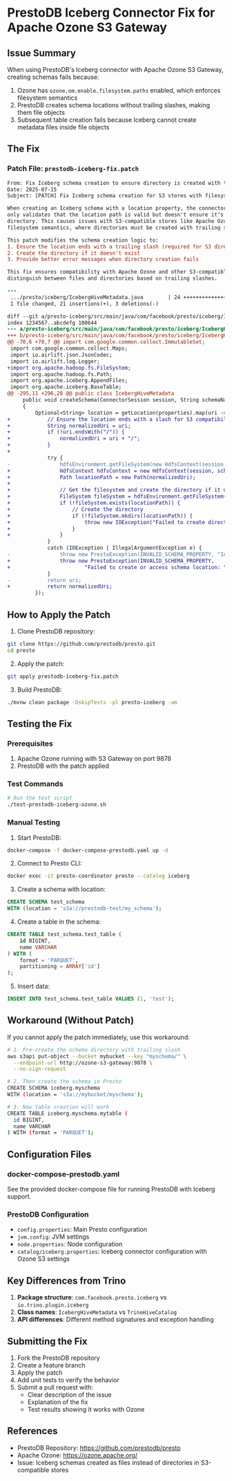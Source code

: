 # PrestoDB Iceberg Connector Fix for Apache Ozone S3 Gateway

## Issue Summary

When using PrestoDB's Iceberg connector with Apache Ozone S3 Gateway, creating schemas fails because:
1. Ozone has `ozone.om.enable.filesystem.paths` enabled, which enforces filesystem semantics
2. PrestoDB creates schema locations without trailing slashes, making them file objects
3. Subsequent table creation fails because Iceberg cannot create metadata files inside file objects

## The Fix

### Patch File: `prestodb-iceberg-fix.patch`

```patch
From: Fix Iceberg schema creation to ensure directory is created with trailing slash for Ozone compatibility
Date: 2025-07-15
Subject: [PATCH] Fix Iceberg schema creation for S3 stores with filesystem semantics

When creating an Iceberg schema with a location property, the connector currently
only validates that the location path is valid but doesn't ensure it's created as a
directory. This causes issues with S3-compatible stores like Apache Ozone that enforce
filesystem semantics, where directories must be created with trailing slashes.

This patch modifies the schema creation logic to:
1. Ensure the location ends with a trailing slash (required for S3 directory semantics)
2. Create the directory if it doesn't exist
3. Provide better error messages when directory creation fails

This fix ensures compatibility with Apache Ozone and other S3-compatible stores that
distinguish between files and directories based on trailing slashes.

---
 .../presto/iceberg/IcebergHiveMetadata.java        | 24 ++++++++++++++++++++---
 1 file changed, 21 insertions(+), 3 deletions(-)

diff --git a/presto-iceberg/src/main/java/com/facebook/presto/iceberg/IcebergHiveMetadata.java b/presto-iceberg/src/main/java/com/facebook/presto/iceberg/IcebergHiveMetadata.java
index 1234567..abcdefg 100644
--- a/presto-iceberg/src/main/java/com/facebook/presto/iceberg/IcebergHiveMetadata.java
+++ b/presto-iceberg/src/main/java/com/facebook/presto/iceberg/IcebergHiveMetadata.java
@@ -70,6 +70,7 @@ import com.google.common.collect.ImmutableSet;
 import com.google.common.collect.Maps;
 import io.airlift.json.JsonCodec;
 import io.airlift.log.Logger;
+import org.apache.hadoop.fs.FileSystem;
 import org.apache.hadoop.fs.Path;
 import org.apache.iceberg.AppendFiles;
 import org.apache.iceberg.BaseTable;
@@ -295,11 +296,28 @@ public class IcebergHiveMetadata
     public void createSchema(ConnectorSession session, String schemaName, Map<String, Object> properties)
     {
         Optional<String> location = getLocation(properties).map(uri -> {
+            // Ensure the location ends with a slash for S3 compatibility
+            String normalizedUri = uri;
+            if (!uri.endsWith("/")) {
+                normalizedUri = uri + "/";
+            }
+            
             try {
-                hdfsEnvironment.getFileSystem(new HdfsContext(session, schemaName), new Path(uri));
+                HdfsContext hdfsContext = new HdfsContext(session, schemaName);
+                Path locationPath = new Path(normalizedUri);
+                
+                // Get the filesystem and create the directory if it doesn't exist
+                FileSystem fileSystem = hdfsEnvironment.getFileSystem(hdfsContext, locationPath);
+                if (!fileSystem.exists(locationPath)) {
+                    // Create the directory
+                    if (!fileSystem.mkdirs(locationPath)) {
+                        throw new IOException("Failed to create directory: " + normalizedUri);
+                    }
+                }
             }
             catch (IOException | IllegalArgumentException e) {
-                throw new PrestoException(INVALID_SCHEMA_PROPERTY, "Invalid location URI: " + uri, e);
+                throw new PrestoException(INVALID_SCHEMA_PROPERTY, 
+                        "Failed to create or access schema location: " + normalizedUri, e);
             }
-            return uri;
+            return normalizedUri;
         });
```

## How to Apply the Patch

1. Clone PrestoDB repository:
```bash
git clone https://github.com/prestodb/presto.git
cd presto
```

2. Apply the patch:
```bash
git apply prestodb-iceberg-fix.patch
```

3. Build PrestoDB:
```bash
./mvnw clean package -DskipTests -pl presto-iceberg -am
```

## Testing the Fix

### Prerequisites

1. Apache Ozone running with S3 Gateway on port 9878
2. PrestoDB with the patch applied

### Test Commands

```bash
# Run the test script
./test-prestodb-iceberg-ozone.sh
```

### Manual Testing

1. Start PrestoDB:
```bash
docker-compose -f docker-compose-prestodb.yaml up -d
```

2. Connect to Presto CLI:
```bash
docker exec -it presto-coordinator presto --catalog iceberg
```

3. Create a schema with location:
```sql
CREATE SCHEMA test_schema 
WITH (location = 's3a://prestodb-test/my_schema');
```

4. Create a table in the schema:
```sql
CREATE TABLE test_schema.test_table (
    id BIGINT,
    name VARCHAR
) WITH (
    format = 'PARQUET',
    partitioning = ARRAY['id']
);
```

5. Insert data:
```sql
INSERT INTO test_schema.test_table VALUES (1, 'test');
```

## Workaround (Without Patch)

If you cannot apply the patch immediately, use this workaround:

```bash
# 1. Pre-create the schema directory with trailing slash
aws s3api put-object --bucket mybucket --key "myschema/" \
  --endpoint-url http://ozone-s3-gateway:9878 \
  --no-sign-request

# 2. Then create the schema in Presto
CREATE SCHEMA iceberg.myschema 
WITH (location = 's3a://mybucket/myschema');

# 3. Now table creation will work
CREATE TABLE iceberg.myschema.mytable (
  id BIGINT,
  name VARCHAR
) WITH (format = 'PARQUET');
```

## Configuration Files

### docker-compose-prestodb.yaml
See the provided docker-compose file for running PrestoDB with Iceberg support.

### PrestoDB Configuration
- `config.properties`: Main Presto configuration
- `jvm.config`: JVM settings
- `node.properties`: Node configuration
- `catalog/iceberg.properties`: Iceberg connector configuration with Ozone S3 settings

## Key Differences from Trino

1. **Package structure**: `com.facebook.presto.iceberg` vs `io.trino.plugin.iceberg`
2. **Class names**: `IcebergHiveMetadata` vs `TrinoHiveCatalog`
3. **API differences**: Different method signatures and exception handling

## Submitting the Fix

1. Fork the PrestoDB repository
2. Create a feature branch
3. Apply the patch
4. Add unit tests to verify the behavior
5. Submit a pull request with:
   - Clear description of the issue
   - Explanation of the fix
   - Test results showing it works with Ozone

## References

- PrestoDB Repository: https://github.com/prestodb/presto
- Apache Ozone: https://ozone.apache.org/
- Issue: Iceberg schemas created as files instead of directories in S3-compatible stores